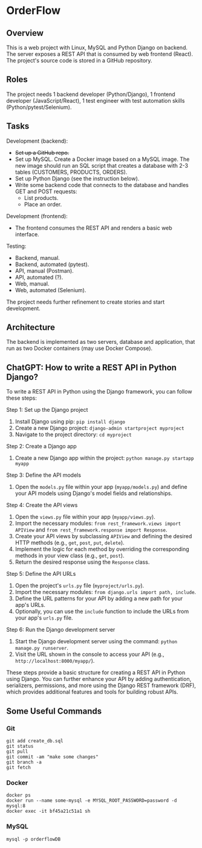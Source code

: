# OrderFlow

## Overview

This is a web project with Linux, MySQL and Python Django on backend. The server exposes a REST API that is consumed by web frontend (React). The project's source code is stored in a GitHub repository.

## Roles

The project needs 1 backend developer (Python/Django), 1 frontend developer (JavaScript/React), 1 test engineer with test automation skills (Python/pytest/Selenium).

## Tasks

Development (backend):
- ~~Set up a GitHub repo.~~
- Set up MySQL. Create a Docker image based on a MySQL image. The new image should run an SQL script that creates a database with 2-3 tables (CUSTOMERS, PRODUCTS, ORDERS).
- Set up Python Django (see the instruction below).
- Write some backend code that connects to the database and handles GET and POST requests:
    - List products.
    - Place an order.

Development (frontend):
- The frontend consumes the REST API and renders a basic web interface.

Testing:
- Backend, manual.
- Backend, automated (pytest).
- API, manual (Postman).
- API, automated (?).
- Web, manual.
- Web, automated (Selenium).

The project needs further refinement to create stories and start development.

## Architecture

The backend is implemented as two servers, database and application, that run as two Docker containers (may use Docker Compose).

## ChatGPT: How to write a REST API in Python Django?

To write a REST API in Python using the Django framework, you can follow these steps:

Step 1: Set up the Django project
1. Install Django using pip: `pip install django`
2. Create a new Django project: `django-admin startproject myproject`
3. Navigate to the project directory: `cd myproject`

Step 2: Create a Django app
1. Create a new Django app within the project: `python manage.py startapp myapp`

Step 3: Define the API models
1. Open the `models.py` file within your app (`myapp/models.py`) and define your API models using Django's model fields and relationships.

Step 4: Create the API views
1. Open the `views.py` file within your app (`myapp/views.py`).
2. Import the necessary modules: `from rest_framework.views import APIView` and `from rest_framework.response import Response`.
3. Create your API views by subclassing `APIView` and defining the desired HTTP methods (e.g., `get`, `post`, `put`, `delete`).
4. Implement the logic for each method by overriding the corresponding methods in your view class (e.g., `get`, `post`).
5. Return the desired response using the `Response` class.

Step 5: Define the API URLs
1. Open the project's `urls.py` file (`myproject/urls.py`).
2. Import the necessary modules: `from django.urls import path, include`.
3. Define the URL patterns for your API by adding a new path for your app's URLs.
4. Optionally, you can use the `include` function to include the URLs from your app's `urls.py` file.

Step 6: Run the Django development server
1. Start the Django development server using the command: `python manage.py runserver`.
2. Visit the URL shown in the console to access your API (e.g., `http://localhost:8000/myapp/`).

These steps provide a basic structure for creating a REST API in Python using Django. You can further enhance your API by adding authentication, serializers, permissions, and more using the Django REST framework (DRF), which provides additional features and tools for building robust APIs.

## Some Useful Commands

### Git
```
git add create_db.sql
git status
git pull
git commit -am "make some changes"
git branch -a
git fetch
```
### Docker
```
docker ps
docker run --name some-mysql -e MYSQL_ROOT_PASSWORD=password -d mysql:8
docker exec -it bf45a21c51a1 sh
```
### MySQL
```
mysql -p orderflowDB
```
